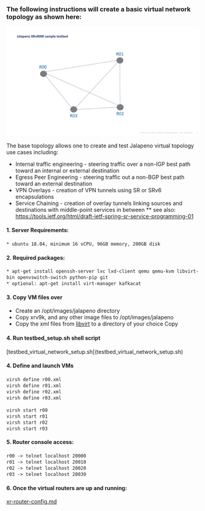 ### The following instructions will create a basic virtual network topology as shown here:
![sample_testbed](sample_testbed.png)

The base topology allows one to create and test Jalapeno virtual topology use cases including:
* Internal traffic engineering - steering traffic over a non-IGP best path toward an internal or external destination
* Egress Peer Engineering - steering traffic out a non-BGP best path toward an external destination
* VPN Overlays - creation of VPN tunnels using SR or SRv6 encapsulations
* Service Chaining - creation of overlay tunnels linking sources and destinations with middle-point services in between
** see also: https://tools.ietf.org/html/draft-ietf-spring-sr-service-programming-01

#### 1. Server Requirements: 
    * ubuntu 18.04, minimum 16 vCPU, 96GB memory, 200GB disk

#### 2. Required packages:
    * apt-get install openssh-server lxc lxd-client qemu qemu-kvm libvirt-bin openvswitch-switch python-pip git
    * optional: apt-get install virt-manager kafkacat

#### 3. Copy VM files over
* Create an /opt/images/jalapeno directory
* Copy xrv9k, and any other image files to /opt/images/jalapeno
* Copy the xml files from [libvirt](libvirt) to a directory of your choice
Copy 

#### 4. Run testbed_setup.sh shell script
[testbed_virtual_network_setup.sh[(testbed_virtual_network_setup.sh)

#### 4. Define and launch VMs
    virsh define r00.xml
    virsh define r01.xml
    virsh define r02.xml
    virsh define r03.xml

    virsh start r00
    virsh start r01
    virsh start r02
    virsh start r03

#### 5. Router console access:
    r00 -> telnet localhost 20000
    r01 -> telnet localhost 20010
    r02 -> telnet localhost 20020
    r03 -> telnet localhost 20030

#### 6. Once the virtual routers are up and running:

[xr-router-config.md](xr-router-config.md)
